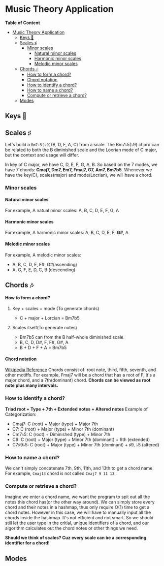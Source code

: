 # Music Theory Application
**Table of Content**
- [Music Theory Application](#music-theory-application)
  - [Keys 🎼](#keys-)
  - [Scales ♯](#scales-)
    - [Minor scales](#minor-scales)
      - [Natural minor scales](#natural-minor-scales)
      - [Harmonic minor scales](#harmonic-minor-scales)
      - [Melodic minor scales](#melodic-minor-scales)
  - [Chords 🎶](#chords-)
      - [How to form a chord?](#how-to-form-a-chord)
      - [Chord notation](#chord-notation)
    - [How to identify a chord?](#how-to-identify-a-chord)
    - [How to name a chord?](#how-to-name-a-chord)
    - [Compute or retrieve a chord?](#compute-or-retrieve-a-chord)
  - [Modes](#modes)

## Keys 🎼

## Scales ♯
Let's build a `Bm7♭5(♭9)`(B, D, F, A, C) from a scale. The Bm7♭5(♭9) chord can be related to both the B diminished scale and the Locrian mode of C major, but the context and usage will differ.

In key of C major, we have C, D, E, F, G, A, B. So based on the 7 modes, we have 7 chords: **Cmaj7, Dm7, Em7, Fmaj7, G7, Am7, Bm7b5**. Whenever we have the key(C), scales(major) and mode(Locrian), we will have a chord.

### Minor scales
#### Natural minor scales
For example, A natual minor scales: A, B, C, D, E, F, G, A

#### Harmonic minor scales
For example, A harmonic minor scales: A, B, C, D, E, F, **G#**, A

#### Melodic minor scales
For example, A melodic minor scales: 
- A, B, C, D, E, F#, G#(ascending)
- A, G, F, E, D, C, B (descending)

## Chords 🎶
#### How to form a chord?
1. Key + scales + mode (To generate chords)
   - C + major + Lorcian = Bm7b5

2. Scales itself(To generate notes)
   - Bm7b5 can from the B half-whole diminished scale. 
   - B, C, D, D#, F, F#, G#, A
   - B + D + F + A = Bm7b5

#### Chord notation
[Wikipedia Reference](https://en.wikipedia.org/wiki/Chord_notation)
Chords consist of: root note, third, fifth, seventh, and other motiffs. For example, Fmaj7 will be a chord that has a root of F, it's a major chord, and a 7th(dominant) chord. **Chords can be viewed as root note plus many intervals.**

### How to identify a chord?
**Triad root + Type + 7th + Extended notes + Altered notes**
Example of Categorization:
- Cmaj7: C (root) + Major (type) + Major 7th
- C7: C (root) + Major (type) + Minor 7th (dominant)
- Cm7♭5: C (root) + Diminished (type) + Minor 7th
- C9: C (root) + Major (type) + Minor 7th (dominant) + 9th (extended)
- C7♯9♭5: C (root) + Major (type) + Minor 7th (dominant) + ♯9, ♭5 (altered)

### How to name a chord?
We can't simply concatenate 7th, 9th, 11th, and 13th to get a chord name. For example, `Cmaj13` chord is not called `Cmaj7 9 11 13`.

### Compute or retrieve a chord?
Imagine we enter a chord name, we want the program to spit out all the notes this chord has(or the other way around). We can simply store every chord and their notes in a hashmap, thus only require O(1) time to get a chord notes. However in this case, we will have to manually input all the chords inside the hashmap. It's not efficient and not smart. So we should still let the user type in the critial, unique identifiers of a chord, and our algorithm calculates out the chord notes or other things we need. 

**Should we think of scales? Cuz every scale can be a corresponding identifier for a chord!**

## Modes 

